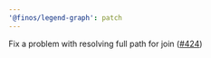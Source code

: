 ```yaml
---
'@finos/legend-graph': patch
---
```


Fix a problem with resolving full path for join ([#424](https://github.com/finos/legend-studio/issues/424))
